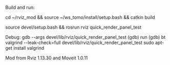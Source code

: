 Build and run:

cd ~/rviz_mod && source ~/ws_tomo/install/setup.bash && catkin build

source devel/setup.bash && rosrun rviz quick_render_panel_test

Debug:
gdb --args devel/lib/rviz/quick_render_panel_test
(gdb) run
(gdb) bt
valgrind --leak-check=full devel/lib/rviz/quick_render_panel_test
sudo apt-get install valgrind

Mod from Rviz 1.13.30 and Moveit 1.0.11
